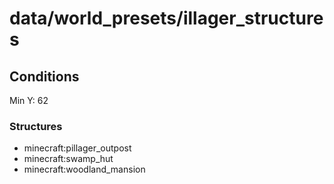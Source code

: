 # data/world_presets/illager_structures  
  
## Conditions  
Min Y: 62  
  
### Structures  
  * minecraft:pillager_outpost
  * minecraft:swamp_hut
  * minecraft:woodland_mansion
  
